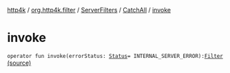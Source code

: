 [http4k](../../../index.md) / [org.http4k.filter](../../index.md) / [ServerFilters](../index.md) / [CatchAll](index.md) / [invoke](./invoke.md)

# invoke

`operator fun invoke(errorStatus: `[`Status`](../../../org.http4k.core/-status/index.md)` = INTERNAL_SERVER_ERROR): `[`Filter`](../../../org.http4k.core/-filter/index.md) [(source)](https://github.com/http4k/http4k/blob/master/http4k-core/src/main/kotlin/org/http4k/filter/ServerFilters.kt#L185)